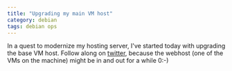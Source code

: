 ```yaml
---
title: "Upgrading my main VM host"
category: debian
tags: debian ops
---
```


In a quest to modernize my hosting server, I've started today with upgrading the base VM host. Follow along on [twitter](https://twitter.com/dev_el_ops/status/1048966345071714306), because the webhost (one of the VMs on the machine) might be in and out for a while 0:-)
